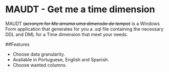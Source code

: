 # MAUDT - Get me a time dimension
MAUDT ~~(acronym for *Me arruma uma dimensão de tempo*)~~ is a Windows Form application that generates for you a .sql file containing the necessary DDL and DML for a Time dimension that meet your needs.

##Features
- Choose data granularity.
- Available in Portuguese, English and Spanish.
- Choose wanted columns.
